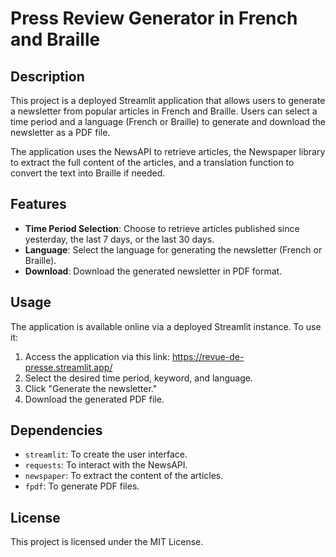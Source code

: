 # Press Review Generator in French and Braille

## Description

This project is a deployed Streamlit application that allows users to generate a newsletter from popular articles in French and Braille. Users can select a time period and a language (French or Braille) to generate and download the newsletter as a PDF file.

The application uses the NewsAPI to retrieve articles, the Newspaper library to extract the full content of the articles, and a translation function to convert the text into Braille if needed.

## Features

- **Time Period Selection**: Choose to retrieve articles published since yesterday, the last 7 days, or the last 30 days.
- **Language**: Select the language for generating the newsletter (French or Braille).
- **Download**: Download the generated newsletter in PDF format.

## Usage

The application is available online via a deployed Streamlit instance. To use it:

1. Access the application via this link: https://revue-de-presse.streamlit.app/ 
2. Select the desired time period, keyword, and language.
3. Click "Generate the newsletter."
4. Download the generated PDF file.

## Dependencies

- `streamlit`: To create the user interface.
- `requests`: To interact with the NewsAPI.
- `newspaper`: To extract the content of the articles.
- `fpdf`: To generate PDF files.

## License

This project is licensed under the MIT License. 
